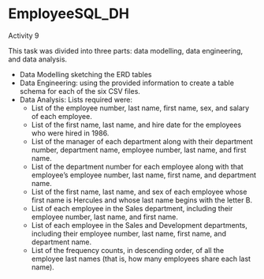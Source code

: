 # EmployeeSQL_DH
Activity 9

This task was divided into three parts: data modelling, data engineering, and data analysis.

- Data Modelling sketching the ERD tables
- Data Engineering: using the provided information to create a table schema for each of the six CSV files. 
- Data Analysis:
    Lists required were:
    - List of the employee number, last name, first name, sex, and salary of each employee.
    - List of the first name, last name, and hire date for the employees who were hired in 1986.
    - List of the manager of each department along with their department number, department name, employee number, last name, and first name.
    - List of the department number for each employee along with that employee’s employee number, last name, first name, and department name.
    - List of the first name, last name, and sex of each employee whose first name is Hercules and whose last name begins with the letter B.
    - List of each employee in the Sales department, including their employee number, last name, and first name.
    - List of each employee in the Sales and Development departments, including their employee number, last name, first name, and department name.
    - List of the frequency counts, in descending order, of all the employee last names (that is, how many employees share each last name).

